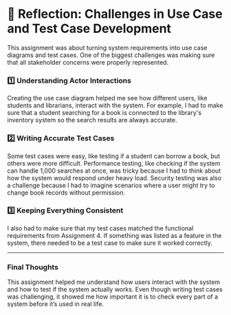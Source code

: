 # 📌 Reflection: Challenges in Use Case and Test Case Development

This assignment was about turning system requirements into use case diagrams and test cases.
One of the biggest challenges was making sure that all stakeholder concerns were properly represented.

### 1️⃣ Understanding Actor Interactions
Creating the use case diagram helped me see how different users, like students and librarians, interact with the system.
For example, I had to make sure that a student searching for a book is connected to the library's inventory system so the search results are always accurate.

### 2️⃣ Writing Accurate Test Cases
Some test cases were easy, like testing if a student can borrow a book, but others were more difficult.
Performance testing, like checking if the system can handle 1,000 searches at once, was tricky because I had to think about how the system would respond under heavy load. Security testing was also a challenge because I had to imagine scenarios where a user might try to change book records without permission.

### 3️⃣ Keeping Everything Consistent
I also had to make sure that my test cases matched the functional requirements from Assignment 4.
If something was listed as a feature in the system, there needed to be a test case to make sure it worked correctly.

---

### Final Thoughts
This assignment helped me understand how users interact with the system and how to test if the system actually works.
Even though writing test cases was challenging, it showed me how important it is to check every part of a system before it’s used in real life.  
